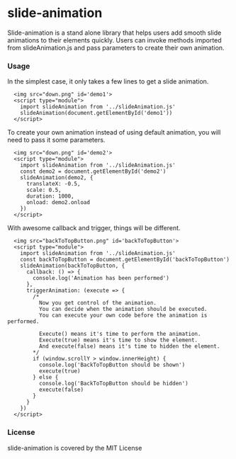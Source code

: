 # slide-animation
Slide-animation is a stand alone library that helps users add smooth slide animations to their elements quickly. Users can invoke methods imported from slideAnimation.js and pass parameters to create their own animation.
### Usage
In the simplest case, it only takes a few lines to get a slide animation.
```
  <img src="down.png" id='demo1'>
  <script type="module">
    import slideAnimation from '../slideAnimation.js'
    slideAnimation(document.getElementById('demo1'))
  </script>
```
To create your own animation instead of using default animation, you will need to pass it some parameters.
```
  <img src="down.png" id='demo2'>
  <script type="module">
    import slideAnimation from '../slideAnimation.js'
    const demo2 = document.getElementById('demo2')
    slideAnimation(demo2, {
      translateX: -0.5,
      scale: 0.5,
      duration: 1000,
      onload: demo2.onload
    })
  </script>
```
With awesome callback and trigger, things will be different.
```
  <img src="backToTopButton.png" id='backToTopButton'>
  <script type="module">
    import slideAnimation from '../slideAnimation.js'
    const backToTopButton = document.getElementById('backToTopButton')
    slideAnimation(backToTopButton, {
      callback: () => {
        console.log('Animation has been performed')
      },
      triggerAnimation: (execute => {
        /*
          Now you get control of the animation.
          You can decide when the animation should be executed.
          You can execute your own code before the animation is performed.
          
          Execute() means it's time to perform the animation.
          Execute(true) means it's time to show the element.
          And execute(false) means it's time to hidden the element.
        */
        if (window.scrollY > window.innerHeight) {
          console.log('BackToTopButton should be shown')
          execute(true)
        } else {
          console.log('BackToTopButton should be hidden')
          execute(false)
        }
      }
    })
  </script>
```
### License
slide-animation is covered by the MIT License
